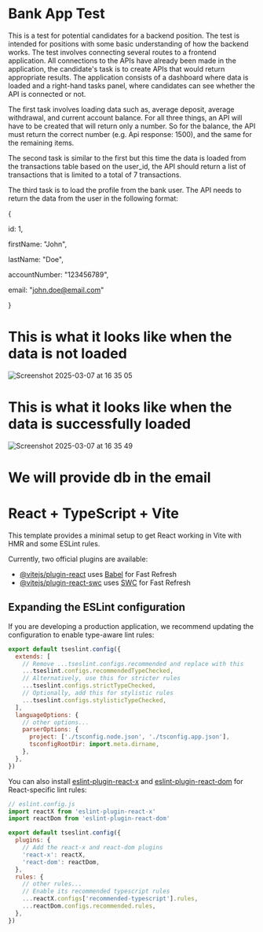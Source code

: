 # Bank App Test
This is a test for potential candidates for a backend position. The test is intended for positions with some basic understanding of how the backend works. The test involves connecting several routes to a frontend application. All connections to the APIs have already been made in the application, the candidate's task is to create APIs that would return appropriate results. The application consists of a dashboard where data is loaded and a right-hand tasks panel, where candidates can see whether the API is connected or not.

The first task involves loading data such as, average deposit, average withdrawal, and current account balance. For all three things, an API will have to be created that will return only a number. So for the balance, the API must return the correct number (e.g. Api response: 1500), and the same for the remaining items.

The second task is similar to the first but this time the data is loaded from the transactions table based on the user_id, the API should return a list of transactions that is limited to a total of 7 transactions.

The third task is to load the profile from the bank user. The API needs to return the data from the user in the following format:

{

  id: 1, 
  
  firstName: "John", 
  
  lastName: "Doe", 
  
  accountNumber: "123456789", 
  
  email: "john.doe@email.com"
  
}

# This is what it looks like when the data is not loaded

![Screenshot 2025-03-07 at 16 35 05](https://github.com/user-attachments/assets/836c4051-75ba-40e0-82e4-70b079528a99)


# This is what it looks like when the data is successfully loaded

![Screenshot 2025-03-07 at 16 35 49](https://github.com/user-attachments/assets/bae53a5f-cb46-481a-a3e8-331620dea17d)

# We will provide db in the email

# React + TypeScript + Vite

This template provides a minimal setup to get React working in Vite with HMR and some ESLint rules.

Currently, two official plugins are available:

- [@vitejs/plugin-react](https://github.com/vitejs/vite-plugin-react/blob/main/packages/plugin-react/README.md) uses [Babel](https://babeljs.io/) for Fast Refresh
- [@vitejs/plugin-react-swc](https://github.com/vitejs/vite-plugin-react-swc) uses [SWC](https://swc.rs/) for Fast Refresh

## Expanding the ESLint configuration

If you are developing a production application, we recommend updating the configuration to enable type-aware lint rules:

```js
export default tseslint.config({
  extends: [
    // Remove ...tseslint.configs.recommended and replace with this
    ...tseslint.configs.recommendedTypeChecked,
    // Alternatively, use this for stricter rules
    ...tseslint.configs.strictTypeChecked,
    // Optionally, add this for stylistic rules
    ...tseslint.configs.stylisticTypeChecked,
  ],
  languageOptions: {
    // other options...
    parserOptions: {
      project: ['./tsconfig.node.json', './tsconfig.app.json'],
      tsconfigRootDir: import.meta.dirname,
    },
  },
})
```

You can also install [eslint-plugin-react-x](https://github.com/Rel1cx/eslint-react/tree/main/packages/plugins/eslint-plugin-react-x) and [eslint-plugin-react-dom](https://github.com/Rel1cx/eslint-react/tree/main/packages/plugins/eslint-plugin-react-dom) for React-specific lint rules:

```js
// eslint.config.js
import reactX from 'eslint-plugin-react-x'
import reactDom from 'eslint-plugin-react-dom'

export default tseslint.config({
  plugins: {
    // Add the react-x and react-dom plugins
    'react-x': reactX,
    'react-dom': reactDom,
  },
  rules: {
    // other rules...
    // Enable its recommended typescript rules
    ...reactX.configs['recommended-typescript'].rules,
    ...reactDom.configs.recommended.rules,
  },
})
```

